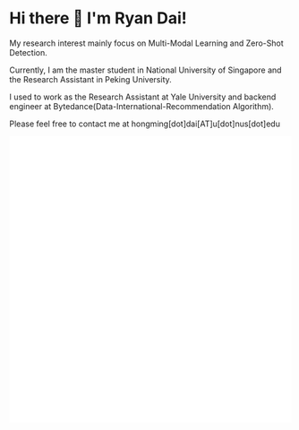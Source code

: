 #                                                   Hi there 👋 I'm Ryan Dai!

My research interest mainly focus on Multi-Modal Learning and Zero-Shot Detection.

Currently, I am the master student in National University of Singapore and the Research Assistant in Peking University.

I used to work as the Research Assistant at Yale University and backend engineer at Bytedance(Data-International-Recommendation Algorithm).

Please feel free to contact me at hongming[dot]dai[AT]u[dot]nus[dot]edu
    
![Metrics](https://github.com/johncruyff14/johncruyff14/blob/main/github-metrics.svg)




